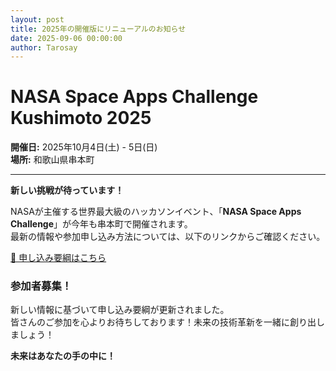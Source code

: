 ```yaml
---
layout: post
title: 2025年の開催版にリニューアルのお知らせ
date: 2025-09-06 00:00:00
author: Tarosay
---
```


# NASA Space Apps Challenge Kushimoto 2025

**開催日:** 2025年10月4日(土) - 5日(日)  
**場所:** 和歌山県串本町

---

 **新しい挑戦が待っています！**

NASAが主催する世界最大級のハッカソンイベント、「**NASA Space Apps Challenge**」が今年も串本町で開催されます。  
最新の情報や参加申し込み方法については、以下のリンクからご確認ください。

[📄 申し込み要綱はこちら](https://forms.gle/wPLLpBYjvxETbCXj9)

### 参加者募集！

新しい情報に基づいて申し込み要綱が更新されました。  
皆さんのご参加を心よりお待ちしております！未来の技術革新を一緒に創り出しましょう！

 **未来はあなたの手の中に！**
